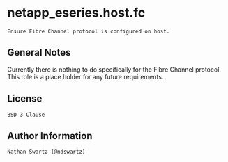 netapp_eseries.host.fc
=========
    Ensure Fibre Channel protocol is configured on host.

General Notes
-------------
Currently there is nothing to do specifically for the Fibre Channel protocol. This role is a place holder for any future requirements.

License
-------
    BSD-3-Clause

Author Information
------------------
    Nathan Swartz (@ndswartz)
